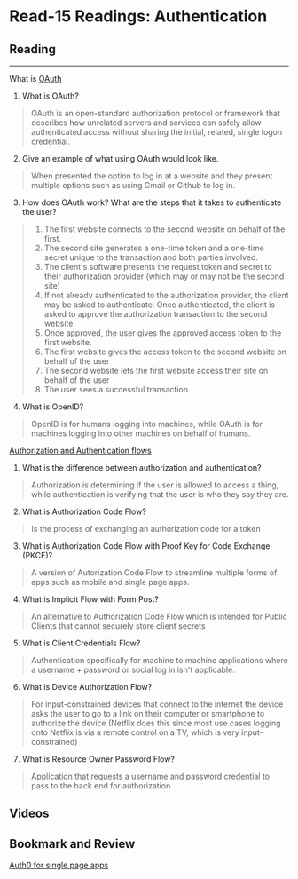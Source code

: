 # Read-15 Readings: Authentication


## Reading

<hr>

What is [OAuth](https://www.csoonline.com/article/3216404/what-is-oauth-how-the-open-authorization-framework-works.html)

1. What is OAuth?
> OAuth is an open-standard authorization protocol or framework that describes how unrelated servers and services can safely allow authenticated access without sharing the initial, related, single logon credential.
2. Give an example of what using OAuth would look like.
> When presented the option to log in at a website and they present multiple options such as using Gmail or Github to log in.
3. How does OAuth work? What are the steps that it takes to authenticate the user?
> 1. The first website connects to the second website on behalf of the first.  
> 2. The second site generates a one-time token and a one-time secret unique to the transaction and both parties involved.
> 3. The client's software presents the request token and secret to their authorization provider (which may or may not be the second site)
> 4. If not already authenticated to the authorization provider, the client may be asked to authenticate.  Once authenticated, the client is asked to approve the authorization transaction to the second website.
> 5. Once approved, the user gives the approved access token to the first website.
> 6. The first website gives the access token to the second website on behalf of the user
> 7. The second website lets the first website access their site on behalf of the user
> 8. The user sees a successful transaction

4. What is OpenID?
> OpenID is for humans logging into machines, while OAuth is for machines logging into other machines on behalf of humans.

[Authorization and Authentication flows](https://auth0.com/docs/flows)

1. What is the difference between authorization and authentication?
> Authorization is determining if the user is allowed to access a thing, while authentication is verifying that the user is who they say they are.
2. What is Authorization Code Flow?
> Is the process of exchanging an authorization code for a token
3. What is Authorization Code Flow with Proof Key for Code Exchange (PKCE)?
> A version of Autorization Code Flow to streamline multiple forms of apps such as mobile and single page apps.
4. What is Implicit Flow with Form Post?
> An alternative to Authorization Code Flow which is intended for Public Clients that cannot securely store client secrets
5. What is Client Credentials Flow?
> Authentication specifically for machine to machine applications where a username + password or social log in isn't applicable.
6. What is Device Authorization Flow?
> For input-constrained devices that connect to the internet the device asks the user to go to a link on their computer or smartphone to authorize the device (Netflix does this since most use cases logging onto Netflix is via a remote control on a TV, which is very input-constrained)
7. What is Resource Owner Password Flow?
> Application that requests a username and password credential to pass to the back end for authorization

## Videos
## Bookmark and Review
[Auth0 for single page apps](https://auth0.com/docs/libraries/auth0-react)